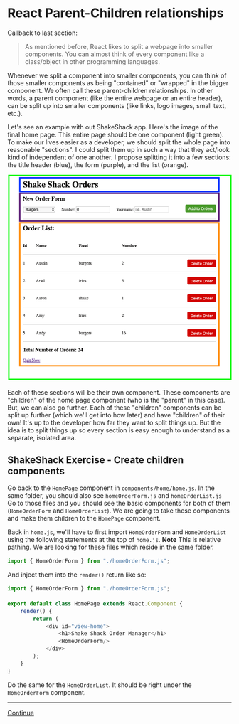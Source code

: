 # React Parent-Children relationships

Callback to last section:
> As mentioned before, React likes to split a webpage into smaller components. You can almost think of every component like a class/object in other programming languages.

Whenever we split a component into smaller components, you can think of those smaller components as being "contained" or "wrapped" in the bigger component. We often call these parent-children relationships. In other words, a parent component (like the entire webpage or an entire header), can be split up into smaller components (like links, logo images, small text, etc.).

Let's see an example with out ShakeShack app. Here's the image of the final home page.
This entire page should be one component (light green). To make our lives easier as a developer, we should split the whole page into reasonable "sections". I could split them up in such a way that they act/look kind of independent of one another. I propose splitting it into a few sections: the title header (blue), the form (purple), and the list (orange).

![Boxed_Home_All](../images/boxed_home_all.png)

Each of these sections will be their own component. These components are "children" of the home page component (who is the "parent" in this case). But, we can also go further. Each of these "children" components can be split up further (which we'll get into how later) and have "children" of their own! It's up to the developer how far they want to split things up. But the idea is to split things up so every section is easy enough to understand as a separate, isolated area.

## ShakeShack Exercise - Create children components

Go back to the `HomePage` component in `components/home/home.js`.
In the same folder, you should also see `homeOrderForm.js` and `homeOrderList.js` Go to those files and you should see the basic components for both of them (`HomeOrderForm` and `HomeOrderList`). We are going to take these components and make them children to the `HomePage` component.

Back in `home.js`, we'll have to first import `HomeOrderForm` and `HomeOrderList` using the following statements at the top of `home.js`. **Note** This is relative pathing. We are looking for these files which reside in the same folder.

```javascript
import { HomeOrderForm } from "./homeOrderForm.js";
```

And inject them into the `render()` return like so:

```javascript
import { HomeOrderForm } from "./homeOrderForm.js";

export default class HomePage extends React.Component {
    render() {
        return (
            <div id="view-home">
                <h1>Shake Shack Order Manager</h1>
                <HomeOrderForm/>
            </div>
        );
    }
}
```

Do the same for the `HomeOrderList`. It should be right under the `HomeOrderForm` component.

---

[Continue](./06_button_onclick.md)
